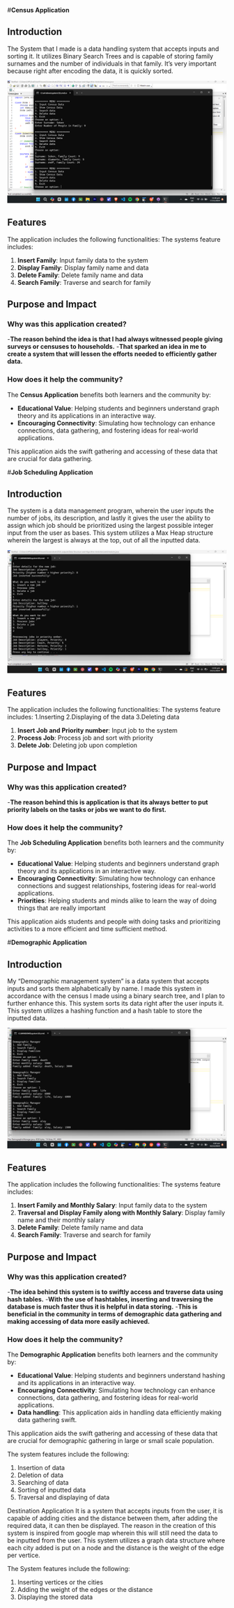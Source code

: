 #**Census Application**

## Introduction
The System that I made is a data handling system that accepts inputs and sorting it.
It utilizes Binary Search Trees and is capable of storing family surnames and the number of individuals in that family. 
It’s very important because right after encoding the data, it is quickly sorted. 


![Screenshot 2024-12-09 121633](https://github.com/RmrD05/My-Data-Structure-and-Algorithm-Activities/blob/6f93a0381a1a8b7677669ab8c8eceb2056c42063/Screenshot%202024-11-17%20232644.png)


## Features
The application includes the following functionalities:
The systems feature includes:
1. **Insert Family**: Input family data to the system
2. **Display Family**: Display family name and data
3. **Delete Family**:  Delete family name and data
4. **Search  Family**: Traverse and search for family

## Purpose and Impact
### Why was this application created?
-**The reason behind the idea is that I had always witnessed people giving surveys or censuses to households.**
-**That sparked an idea in me to create a system that will lessen the efforts needed to efficiently gather data.**

### How does it help the community?
The **Census Application** benefits both learners and the community by:
- **Educational Value**: Helping students and beginners understand graph theory and its applications in an interactive way.
- **Encouraging Connectivity**: Simulating how technology can enhance connections, data gathering, and fostering ideas for real-world applications.

This application aids the swift gathering and accessing of these data that are crucial for data gathering.

#**Job Scheduling Application**

## Introduction
The system is a data management program, wherein the user inputs the number of jobs, its description, and lastly it gives the user the ability to assign which job should be prioritized using the largest possible integer input from the user as bases. This system utilizes a Max Heap structure wherein the largest is always at the top, out of all the inputted data.


![Screenshot 2024-12-09 121633](https://github.com/RmrD05/My-Data-Structure-and-Algorithm-Activities/blob/ace8108d1d3a862f334c03b76aaa9e744101939d/Screenshot%202024-11-24%20230137.png)


## Features
The application includes the following functionalities:
The systems feature includes:
1.Inserting
2.Displaying of the data
3.Deleting data

1. **Insert Job and Priority number**: Input job to the system
2. **Process Job**: Process job and sort with priority
3. **Delete Job**:  Deleting job upon completion

## Purpose and Impact
### Why was this application created?
-**The reason behind this is application is that its  always better to put priority labels on the tasks or jobs we want to do first.**

### How does it help the community?
The **Job Scheduling Application** benefits both learners and the community by:
- **Educational Value**: Helping students and beginners understand graph theory and its applications in an interactive way.
- **Encouraging Connectivity**: Simulating how technology can enhance connections and suggest relationships, fostering ideas for real-world applications.
- **Priorities**: Helping students and minds alike to learn the way of doing things that are really important

This application aids students and people with doing tasks and prioritizing activities to a more efficient and time sufficient method.

#**Demographic Application**

## Introduction
My “Demographic management system” is a data system that accepts inputs and sorts them alphabetically by name. I made this system in accordance with the census I made using a binary search tree, and I plan to further enhance this. This system sorts its data right after the user inputs it. This system utilizes a hashing function and a hash table to store the inputted data.


![Screenshot 2024-12-09 121633](https://github.com/RmrD05/My-Data-Structure-and-Algorithm-Activities/blob/a8a07cd193cde758e585de58aebe0069961fa43e/Screenshot%202024-12-02%20055046.png)


## Features
The application includes the following functionalities:
The systems feature includes:
1. **Insert Family and Monthly Salary**: Input family data to the system
2. **Traversal and Display Family along with Monthly Salary**: Display family name and their monthly salary
3. **Delete Family**:  Delete family name and data
4. **Search  Family**: Traverse and search for family

## Purpose and Impact
### Why was this application created?
-**The idea behind this system is to swiftly access and traverse data using hash tables.**
-**With the use of hashtables, inserting and traversing the database is much faster thus it is helpful in data storing.**
-**This is beneficial in the community in terms of demographic data gathering and making accessing of data more easily achieved.**

### How does it help the community?
The **Demographic Application** benefits both learners and the community by:
- **Educational Value**: Helping students and beginners understand hashing and its applications in an interactive way.
- **Encouraging Connectivity**: Simulating how technology can enhance connections, data gathering, and fostering ideas for real-world applications.
- **Data handling**: This application aids in handling data efficiently making data gathering swift.

This application aids the swift gathering and accessing of these data that are crucial for demographic gathering in large or small scale population.

  

 The system features include the following:
 
 1. Insertion of data
 2. Deletion of data
 3. Searching of data
 4. Sorting of inputted data
 5. Traversal and displaying of data
  
Destination Application
It is a system that accepts inputs from the user, it is capable of adding cities and the distance between them, after adding the required data, it can then be displayed. The reason in the creation of this system is inspired from google map wherein this will still need the data to be inputted from the user. This system utilizes a graph data structure where each city added is put on a node and the distance is the weight of the edge per vertice.

The System features include the following:

1. Inserting vertices or the cities
2. Adding the weight of the edges or the distance
3. Displaying the stored data
